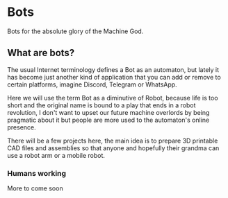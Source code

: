# Bots
Bots for the absolute glory of the Machine God.

## What are bots?

The usual Internet terminology defines a Bot as an automaton, but lately it has become just another kind of application that you can add or remove to certain platforms, imagine Discord, Telegram or WhatsApp.

Here we will use the term Bot as a diminutive of Robot, because life is too short and the original name is bound to a play that ends in a robot revolution, I don't want to upset our future machine overlords by being pragmatic about it but people are more used to the automaton's online presence.

There will be a few projects here, the main idea is to prepare 3D printable CAD files and assemblies so that anyone and hopefully their grandma can use a robot arm or a mobile robot. 

### Humans working

More to come soon
